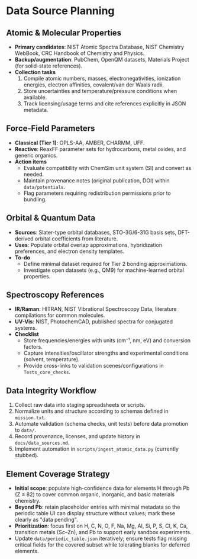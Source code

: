 # Data Source Planning

## Atomic & Molecular Properties
- **Primary candidates**: NIST Atomic Spectra Database, NIST Chemistry WebBook, CRC Handbook of Chemistry and Physics.
- **Backup/augmentation**: PubChem, OpenQM datasets, Materials Project (for solid-state references).
- **Collection tasks**
  1. Compile atomic numbers, masses, electronegativities, ionization energies, electron affinities, covalent/van der Waals radii.
  2. Store uncertainties and temperature/pressure conditions when available.
  3. Track licensing/usage terms and cite references explicitly in JSON metadata.

## Force-Field Parameters
- **Classical (Tier 1)**: OPLS-AA, AMBER, CHARMM, UFF.
- **Reactive**: ReaxFF parameter sets for hydrocarbons, metal oxides, and generic organics.
- **Action items**
  - Evaluate compatibility with ChemSim unit system (SI) and convert as needed.
  - Maintain provenance notes (original publication, DOI) within `data/potentials`.
  - Flag parameters requiring redistribution permissions prior to bundling.

## Orbital & Quantum Data
- **Sources**: Slater-type orbital databases, STO-3G/6-31G basis sets, DFT-derived orbital coefficients from literature.
- **Uses**: Populate orbital overlap approximations, hybridization preferences, and electron density templates.
- **To-do**
  - Define minimal dataset required for Tier 2 bonding approximations.
  - Investigate open datasets (e.g., QM9) for machine-learned orbital properties.

## Spectroscopy References
- **IR/Raman**: HITRAN, NIST Vibrational Spectroscopy Data, literature compilations for common molecules.
- **UV-Vis**: NIST, PhotochemCAD, published spectra for conjugated systems.
- **Checklist**
  - Store frequencies/energies with units (cm⁻¹, nm, eV) and conversion factors.
  - Capture intensities/oscillator strengths and experimental conditions (solvent, temperature).
  - Provide cross-links to validation scenes/configurations in `Tests_core_checks`.

## Data Integrity Workflow
1. Collect raw data into staging spreadsheets or scripts.
2. Normalize units and structure according to schemas defined in `mission.txt`.
3. Automate validation (schema checks, unit tests) before data promotion to `data/`.
4. Record provenance, licenses, and update history in `docs/data_sources.md`.
5. Implement automation in `scripts/ingest_atomic_data.py` (currently stubbed).

## Element Coverage Strategy
- **Initial scope**: populate high-confidence data for elements H through Pb (Z ≤ 82) to cover common organic, inorganic, and basic materials chemistry.
- **Beyond Pb**: retain placeholder entries with minimal metadata so the periodic table UI can display structure without values; mark these clearly as "data pending".
- **Prioritization**: focus first on H, C, N, O, F, Na, Mg, Al, Si, P, S, Cl, K, Ca, transition metals (Sc–Zn), and Pb to support early sandbox experiments.
- Update `data/periodic_table.json` iteratively; ensure tests flag missing critical fields for the covered subset while tolerating blanks for deferred elements.
